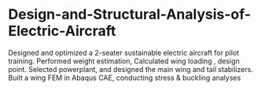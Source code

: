 # Design-and-Structural-Analysis-of-Electric-Aircraft
Designed and optimized a 2-seater sustainable electric aircraft for pilot training. Performed weight estimation, Calculated wing loading , design point. Selected powerplant, and designed the main wing and tail stabilizers. Built a wing FEM in Abaqus CAE, conducting stress & buckling analyses
